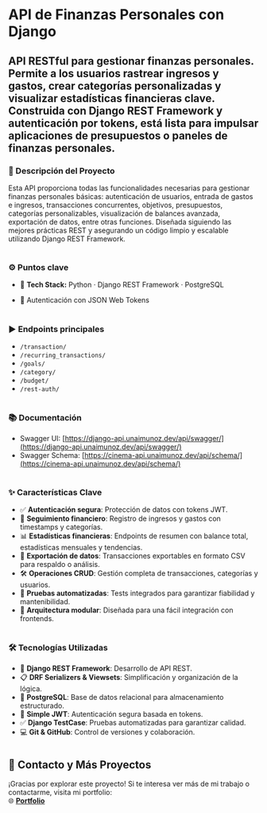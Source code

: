 
# API de Finanzas Personales con Django 


## API RESTful para gestionar finanzas personales. Permite a los usuarios rastrear ingresos y gastos, crear categorías personalizadas y visualizar estadísticas financieras clave. Construida con Django REST Framework y autenticación por tokens, está lista para impulsar aplicaciones de presupuestos o paneles de finanzas personales.


### 📝 Descripción del Proyecto

Esta API proporciona todas las funcionalidades necesarias para gestionar finanzas personales básicas: autenticación de usuarios, 
entrada de gastos e ingresos, transacciones concurrentes, objetivos, presupuestos, categorías personalizables, visualización de balances avanzada, exportación de datos, entre otras funciones. 
Diseñada siguiendo las mejores prácticas REST y asegurando un código limpio y escalable utilizando Django REST Framework.


#
### ⚙️ Puntos clave
- 🔧 **Tech Stack:** Python · Django REST Framework · PostgreSQL 

- 🔐 Autenticación con JSON Web Tokens

#
### ▶️ Endpoints principales
- `/transaction/`
- `/recurring_transactions/`
- `/goals/`
- `/category/`
- `/budget/`
- `/rest-auth/`

#

### 📚 Documentación
- Swagger UI: [https://django-api.unaimunoz.dev/api/swagger/](https://django-api.unaimunoz.dev/api/swagger/)
- Swagger Schema: [https://cinema-api.unaimunoz.dev/api/schema/](https://cinema-api.unaimunoz.dev/api/schema/)

#
### ✨ Características Clave

- ✅ **Autenticación segura**: Protección de datos con tokens JWT.
- 💸 **Seguimiento financiero**: Registro de ingresos y gastos con timestamps y categorías.
- 📊 **Estadísticas financieras**: Endpoints de resumen con balance total, estadísticas mensuales y tendencias.
- 📂 **Exportación de datos**: Transacciones exportables en formato CSV para respaldo o análisis.
- 🛠️ **Operaciones CRUD**: Gestión completa de transacciones, categorías y usuarios.
- 🧪 **Pruebas automatizadas**: Tests integrados para garantizar fiabilidad y mantenibilidad.
- 🔗 **Arquitectura modular**: Diseñada para una fácil integración con frontends.


#

### 🛠️ Tecnologías Utilizadas

- 🚀 **Django REST Framework**: Desarrollo de API REST.
- 📋 **DRF Serializers & Viewsets**: Simplificación y organización de la lógica.
- 🐘 **PostgreSQL**: Base de datos relacional para almacenamiento estructurado.
- 🔐 **Simple JWT**: Autenticación segura basada en tokens.
- ✅ **Django TestCase**: Pruebas automatizadas para garantizar calidad.
- 💻 **Git & GitHub**: Control de versiones y colaboración.

   

#

## 📧 Contacto y Más Proyectos

¡Gracias por explorar este proyecto! Si te interesa ver más de mi trabajo o contactarme, visita mi portfolio:  
🌐 [**Portfolio**](www.unaimunoz.dev/)

